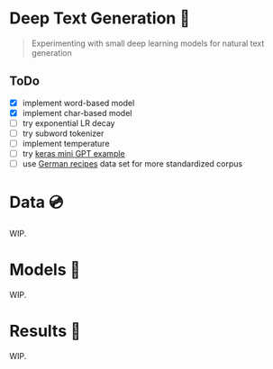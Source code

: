 # Deep Text Generation 📝
> Experimenting with small deep learning models for natural text generation

## ToDo
- [x] implement word-based model
- [x] implement char-based model
- [ ] try exponential LR decay 
- [ ] try subword tokenizer
- [ ] implement temperature
- [ ] try [keras mini GPT example](https://keras.io/examples/generative/text_generation_with_miniature_gpt/)
- [ ] use [German recipes](https://www.kaggle.com/sterby/german-recipes-dataset) data set for more standardized corpus

# Data 💿
WIP.

# Models 🤖
WIP.

# Results 🔬
WIP.
